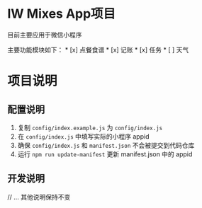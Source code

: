 # IW Mixes App项目
目前主要应用于微信小程序
<p>
主要功能模块如下：
* [x] 点餐食谱
* [x] 记账
* [x] 任务
* [ ] 天气

# 项目说明

## 配置说明

1. 复制 `config/index.example.js` 为 `config/index.js`
2. 在 `config/index.js` 中填写实际的小程序 appid
3. 确保 `config/index.js` 和 `manifest.json` 不会被提交到代码仓库
4. 运行 `npm run update-manifest` 更新 manifest.json 中的 appid

## 开发说明

// ... 其他说明保持不变
